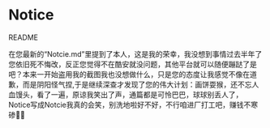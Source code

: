 # Notice
README

在您最新的“Notcie.md”里提到了本人，这是我的荣幸，我没想到事情过去半年了您依旧死不悔改，反正您觉得不在酷安就没问题，其他平台就可以随便蹦跶了是吧？本来一开始盗用我的截图我也没想做什么，只是您的态度让我感觉不像在道歉，而是阴阳怪气捏,于是继续深查才发现了您的伟大计划：画饼耍猴，还不忘人血馒头，看了一遍，原谅我笑出了声，通篇都是可怜巴巴，球球别丢人了，Notice写成Notcie我真的会笑，别洗地啦好不好，不行咱进厂打工吧，赚钱不寒碜🤣🤣
